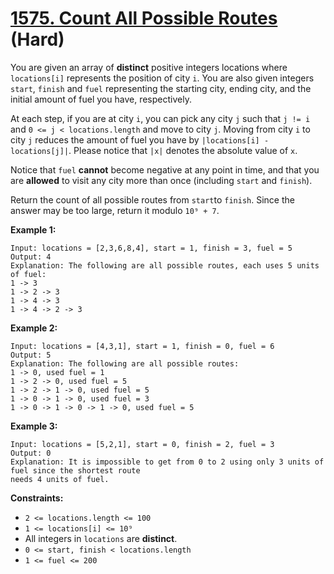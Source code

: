 # [1575. Count All Possible Routes][link] (Hard)

[link]: https://leetcode.com/problems/count-all-possible-routes/

You are given an array of **distinct** positive integers locations where `locations[i]` represents
the position of city `i`. You are also given integers `start`, `finish` and `fuel` representing the
starting city, ending city, and the initial amount of fuel you have, respectively.

At each step, if you are at city `i`, you can pick any city `j` such that `j != i` and `0 <= j <
locations.length` and move to city `j`. Moving from city `i` to city `j` reduces the amount of fuel
you have by `|locations[i] - locations[j]|`. Please notice that `|x|` denotes the absolute value of
`x`.

Notice that `fuel` **cannot** become negative at any point in time, and that you are **allowed** to
visit any city more than once (including `start` and `finish`).

Return the count of all possible routes from  `start`to `finish`. Since the answer may be too large,
return it modulo `10⁹ + 7`.

**Example 1:**

```
Input: locations = [2,3,6,8,4], start = 1, finish = 3, fuel = 5
Output: 4
Explanation: The following are all possible routes, each uses 5 units of fuel:
1 -> 3
1 -> 2 -> 3
1 -> 4 -> 3
1 -> 4 -> 2 -> 3
```

**Example 2:**

```
Input: locations = [4,3,1], start = 1, finish = 0, fuel = 6
Output: 5
Explanation: The following are all possible routes:
1 -> 0, used fuel = 1
1 -> 2 -> 0, used fuel = 5
1 -> 2 -> 1 -> 0, used fuel = 5
1 -> 0 -> 1 -> 0, used fuel = 3
1 -> 0 -> 1 -> 0 -> 1 -> 0, used fuel = 5
```

**Example 3:**

```
Input: locations = [5,2,1], start = 0, finish = 2, fuel = 3
Output: 0
Explanation: It is impossible to get from 0 to 2 using only 3 units of fuel since the shortest route
needs 4 units of fuel.
```

**Constraints:**

- `2 <= locations.length <= 100`
- `1 <= locations[i] <= 10⁹`
- All integers in `locations` are **distinct**.
- `0 <= start, finish < locations.length`
- `1 <= fuel <= 200`
